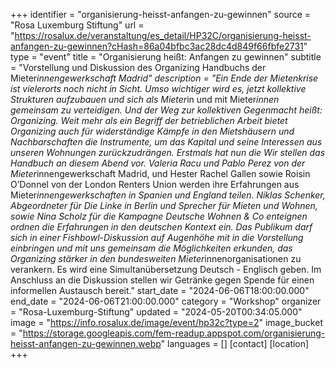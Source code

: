 +++
identifier = "organisierung-heisst-anfangen-zu-gewinnen"
source = "Rosa Luxemburg Stiftung"
url = "https://rosalux.de/veranstaltung/es_detail/HP32C/organisierung-heisst-anfangen-zu-gewinnen?cHash=86a04bfbc3ac28dc4d849f66fbfe2731"
type = "event"
title = "Organisierung heißt: Anfangen zu gewinnen"
subtitle = "Vorstellung und Diskussion des Organizing Handbuchs der Mieter*innengewerkschaft Madrid"
description = "Ein Ende der Mietenkrise ist vielerorts noch nicht in Sicht. Umso wichtiger wird es, jetzt kollektive Strukturen aufzubauen und sich als Mieter*in und mit Mieter*innen gemeinsam zu verteidigen. Und der Weg zur kollektiven Gegenmacht heißt: Organizing.
Weit mehr als ein Begriff der betrieblichen Arbeit bietet Organizing auch für widerständige Kämpfe in den Mietshäusern und Nachbarschaften die Instrumente, um das Kapital und seine Interessen aus unseren Wohnungen zurückzudrängen. Erstmals hat nun die 
Wir stellen das Handbuch an diesem Abend vor. Valeria Racu und Pablo Perez von der Mieter*innengewerkschaft Madrid, und Hester Rachel Gallen sowie Roisin O’Donnel von der London Renters Union werden ihre Erfahrungen aus Mieter*innengewerkschaften in Spanien und England teilen. Niklas Schenker, Abgeordneter für Die Linke in Berlin und Sprecher für Mieten und Wohnen, sowie Nina Scholz für die Kampagne Deutsche Wohnen & Co enteignen ordnen die Erfahrungen in den deutschen Kontext ein. Das Publikum darf sich in einer Fishbowl-Diskussion auf Augenhöhe mit in die Vorstellung einbringen und mit uns gemeinsam die Möglichkeiten erkunden, das Organizing stärker in den bundesweiten Mieter*innenorganisationen zu verankern.
Es wird eine Simultanübersetzung Deutsch - Englisch geben. 
Im Anschluss an die Diskussion stellen wir Getränke gegen Spende für einen informellen Austausch bereit."
start_date = "2024-06-06T18:00:00.000"
end_date = "2024-06-06T21:00:00.000"
category = "Workshop"
organizer = "Rosa-Luxemburg-Stiftung"
updated = "2024-05-20T00:34:05.000"
image = "https://info.rosalux.de/image/event/hp32c?type=2"
image_bucket = "https://storage.googleapis.com/fem-readup.appspot.com/organisierung-heisst-anfangen-zu-gewinnen.webp"
languages = []
[contact]
[location]
+++